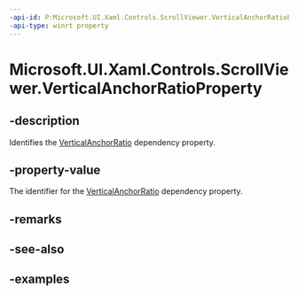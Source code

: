 ```yaml
---
-api-id: P:Microsoft.UI.Xaml.Controls.ScrollViewer.VerticalAnchorRatioProperty
-api-type: winrt property
---
```


# Microsoft.UI.Xaml.Controls.ScrollViewer.VerticalAnchorRatioProperty

<!--
public static Windows.UI.Xaml.DependencyProperty VerticalAnchorRatioProperty { get; }
-->

## -description

Identifies the [VerticalAnchorRatio](scrollviewer_verticalanchorratio.md) dependency property.

## -property-value

The identifier for the [VerticalAnchorRatio](scrollviewer_verticalanchorratio.md) dependency property.

## -remarks

## -see-also

## -examples

